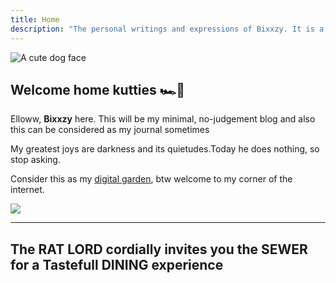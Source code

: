 ```yaml
---
title: Home
description: "The personal writings and expressions of Bixxzy. It is a loving and silly place where I express myself."
---
```

<img
  id="foxy"
  src="/images/dog.jpg"
  alt="A cute dog face">

## Welcome home kutties 🏎️💨


Elloww,  **Bixxzy** here. This will be my minimal, no-judgement blog and also this can be considered as my journal sometimes

My greatest joys are darkness and its quietudes.Today he does nothing, so stop asking.

Consider this as my [digital garden](https://www.technologyreview.com/2020/09/03/1007716/digital-gardens-let-you-cultivate-your-own-little-bit-of-the-internet/), btw welcome to my corner of the internet.

<!-- <img src="/images/partywizard.gif"> -->
 <img src="/images/nekojiru2.gif"> 

---

## The RAT LORD cordially invites you the SEWER for a Tastefull DINING experience

